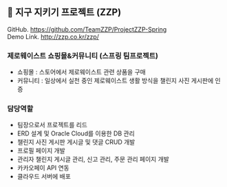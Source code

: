 ## :pushpin: 지구 지키기 프로젝트 (ZZP)

GitHub.  https://github.com/TeamZZP/ProjectZZP-Spring <br>
Demo Link.  http://zzp.co.kr/zzp/
### 제로웨이스트 쇼핑몰&커뮤니티 (스프링 팀프로젝트)
+ 쇼핑몰 : 스토어에서 제로웨이스트 관련 상품을 구매
+ 커뮤니티 : 일상에서 실천 중인 제로웨이스트 생활 방식을 챌린지 사진 게시판에 인증
### 담당역할
- 팀장으로서 프로젝트를 리드
- ERD 설계 및 Oracle Cloud를 이용한 DB 관리
- 챌린지 사진 게시판 게시글 및 댓글 CRUD 개발
- 프로필 페이지 개발
- 관리자 챌린지 게시글 관리, 신고 관리, 주문 관리 페이지 개발
- 카카오페이 API 연동
- 클라우드 서버에 배포
